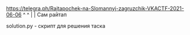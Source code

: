 https://telegra.ph/Rajtapochek-na-Slomannyj-zagruzchik-VKACTF-2021-06-06
                            ^    ^
                            |    |
                          Сам райтап 
                          
solution.py - скрипт для решения таска
